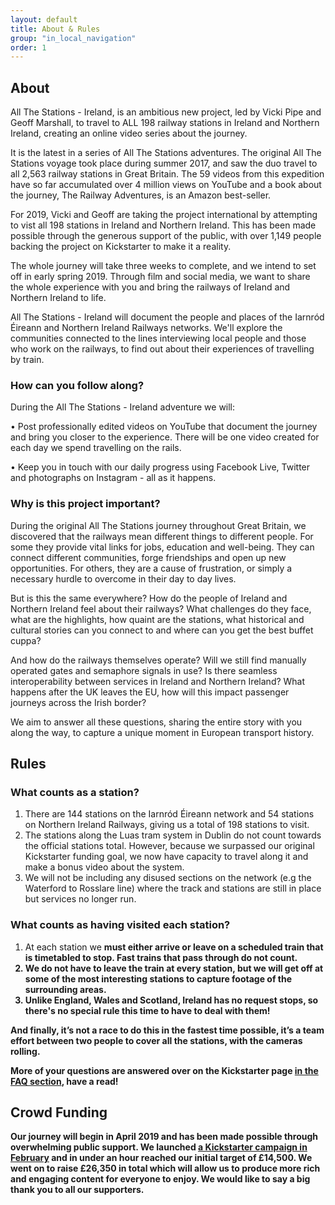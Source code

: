 ```yaml
---
layout: default
title: About & Rules
group: "in_local_navigation"
order: 1
---
```


<a name="project"></a>


## About

All The Stations - Ireland, is an ambitious new project, led by Vicki Pipe and Geoff Marshall, to travel to ALL 198 railway stations in Ireland and Northern Ireland, creating an online video series about the journey.

It is the latest in a series of All The Stations adventures. The original All The Stations voyage took place during summer 2017, and saw the duo travel to all 2,563 railway stations in Great Britain. The 59 videos from this expedition have so far accumulated over 4 million views on YouTube and a book about the journey, The Railway Adventures, is an Amazon best-seller.

For 2019, Vicki and Geoff are taking the project international by attempting to vist all 198 stations in Ireland and Northern Ireland. This has been made possible through the generous support of the public, with over 1,149 people backing the project on Kickstarter to make it a reality. 

The whole journey will take three weeks to complete, and we intend to set off in early spring 2019. Through film and social media, we want to share the whole experience with you and bring the railways of Ireland and Northern Ireland to life.

All The Stations - Ireland will document the people and places of the Iarnród Éireann and Northern Ireland Railways networks. We'll explore the communities connected to the lines interviewing local people and those who work on the railways, to find out about their experiences of travelling by train.  


<a name="rules"></a>

### How can you follow along?

During the All The Stations - Ireland adventure we will:

•	Post professionally edited videos on YouTube that document the journey and bring you closer to the experience. There will be one video created for each day we spend travelling on the rails.

•	Keep you in touch with our daily progress using Facebook Live, Twitter and photographs on Instagram - all as it happens.

### Why is this project important?

During the original All The Stations journey throughout Great Britain, we discovered that the railways mean different things to different people. For some they provide vital links for jobs, education and well-being. They can connect different communities, forge friendships and open up new opportunities. For others, they are a cause of frustration, or simply a necessary hurdle to overcome in their day to day lives.

But is this the same everywhere? How do the people of Ireland and Northern Ireland feel about their railways? What challenges do they face, what are the highlights, how quaint are the stations, what historical and cultural stories can you connect to and where can you get the best buffet cuppa?

And how do the railways themselves operate? Will we still find manually operated gates and semaphore signals in use? Is there seamless interoperability between services in Ireland and Northern Ireland? What happens after the UK leaves the EU, how will this impact passenger journeys across the Irish border?

We aim to answer all these questions, sharing the entire story with you along the way, to capture a unique moment in European transport history. 


## Rules 

### What counts as a station?

1. There are 144 stations on the Iarnród Éireann network and 54 stations on Northern Ireland Railways, giving us a total of 198 stations to visit.
2. The stations along the Luas tram system in Dublin do not count towards the official stations total. However, because we surpassed our original Kickstarter funding goal, we now have capacity to travel along it and make a bonus video about the system. 
3. We will not be including any disused sections on the network (e.g the Waterford to Rosslare line) where the track and stations are still in place but services no longer run.

### What counts as having visited each station?

1. At each station we <strong>must<strong> either arrive or leave on a scheduled train that is timetabled to stop. Fast trains that pass through do not count. 
2. We do <strong>not<strong> have to leave the train at every station, but we will get off at some of the most interesting stations to capture footage of the surrounding areas. 
3. Unlike England, Wales and Scotland, Ireland has no request stops, so there's no special rule this time to have to deal with them!

And finally, it’s not a race to do this in the fastest time possible, it’s a team effort between two people to cover all the stations, with the cameras rolling.

More of your questions are answered over on the Kickstarter page <a href="https://www.kickstarter.com/projects/562621903/all-the-stations/faqs" target="new">in the FAQ section</a>, have a read!


## Crowd Funding

Our journey will begin in April 2019 and has been made possible through overwhelming public support. We launched <a href="https://www.kickstarter.com/projects/562621903/all-the-stations-ireland/" target="new">a Kickstarter campaign in February</a> and in <strong>under an hour</strong> reached our initial target of £14,500. We went on to raise £26,350 in total which will allow us to produce more rich and engaging content for everyone to enjoy. We would like to say a big thank you to all our supporters.
